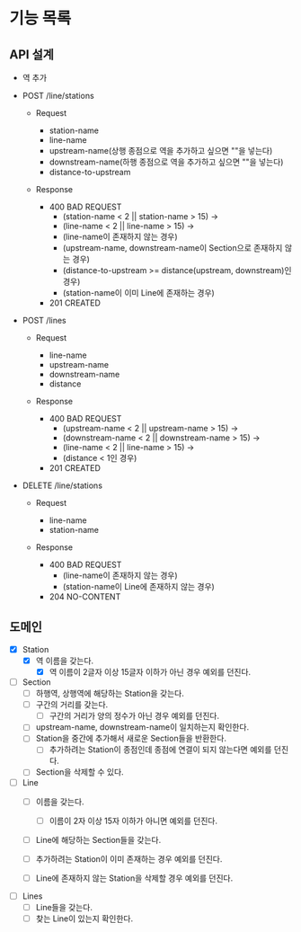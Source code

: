 # 기능 목록

## API 설계
- 역 추가
- POST /line/stations 
  - Request
    - station-name
    - line-name
    - upstream-name(상행 종점으로 역을 추가하고 싶으면 ""을 넣는다)
    - downstream-name(하행 종점으로 역을 추가하고 싶으면 ""을 넣는다)
    - distance-to-upstream

  - Response
    - 400 BAD REQUEST
      - (station-name < 2 || station-name > 15) ->
      - (line-name < 2 || line-name > 15) ->
      - (line-name이 존재하지 않는 경우)
      - (upstream-name, downstream-name이 Section으로 존재하지 않는 경우)
      - (distance-to-upstream >= distance(upstream, downstream)인 경우)
      - (station-name이 이미 Line에 존재하는 경우)
    - 201 CREATED

- POST /lines
  - Request
    - line-name 
    - upstream-name
    - downstream-name
    - distance

  - Response
    - 400 BAD REQUEST
      - (upstream-name < 2 || upstream-name > 15) ->
      - (downstream-name < 2 || downstream-name > 15) ->
      - (line-name < 2 || line-name > 15) ->
      - (distance < 1인 경우)
    - 201 CREATED

- DELETE /line/stations
  - Request
    - line-name
    - station-name

  - Response
    - 400 BAD REQUEST
      - (line-name이 존재하지 않는 경우)
      - (station-name이 Line에 존재하지 않는 경우)
    - 204 NO-CONTENT

## 도메인

- [x] Station
  - [x] 역 이름을 갖는다.
    - [x] 역 이름이 2글자 이상 15글자 이하가 아닌 경우 예외를 던진다.

- [ ] Section
  - [ ] 하행역, 상행역에 해당하는 Station을 갖는다.
  - [ ] 구간의 거리를 갖는다.
    - [ ] 구간의 거리가 양의 정수가 아닌 경우 예외를 던진다.
  - [ ] upstream-name, downstream-name이 일치하는지 확인한다.
  - [ ] Station을 중간에 추가해서 새로운 Section들을 반환한다.
    - [ ] 추가하려는 Station이 종점인데 종점에 연결이 되지 않는다면 예외를 던진다.
  - [ ] Section을 삭제할 수 있다.
 
- [ ] Line
  - [ ] 이름을 갖는다.
    - [ ] 이름이 2자 이상 15자 이하가 아니면 예외를 던진다.
  - [ ] Line에 해당하는 Section들을 갖는다.
  - [ ] 추가하려는 Station이 이미 존재하는 경우 예외를 던진다.
  - [ ] Line에 존재하지 않는 Station을 삭제할 경우 예외를 던진다.
  
  
-[ ] Lines
  - [ ] Line들을 갖는다.
  - [ ] 찾는 Line이 있는지 확인한다.
